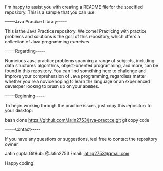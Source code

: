 I'm happy to assist you with creating a README file for the specified repository. This is a sample that you can use:


-----Java Practice Library-----

This is the Java Practice repository. Welcome! Practicing with practice problems and solutions is the goal of this repository, which offers a collection of Java programming exercises.


-----Regarding-----

Numerous Java practice problems spanning a range of subjects, including data structures, algorithms, object-oriented programming, and more, can be found in this repository. You can find something here to challenge and improve your comprehension of Java programming, regardless matter whether you're a novice hoping to learn the language or an experienced developer looking to brush up on your abilities.


-----Beginning-----

To begin working through the practice issues, just copy this repository to your desktop:


bash clone https://github.com/Jatin2753/java-practice.git git copy code

-----Contact-----

If you have any questions or suggestions, feel free to contact the repository owner:

Jatin gupta
GitHub: @Jatin2753
Email: jating2753@gmail.com

Happy coding!
